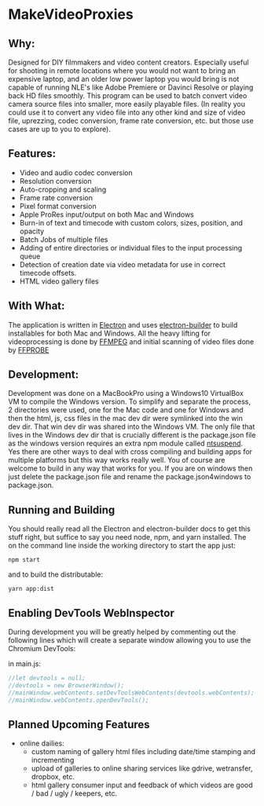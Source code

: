 # MakeVideoProxies

## Why:
Designed for DIY filmmakers and video content creators. Especially useful for shooting in remote locations where you would not want to bring an expensive laptop, and an older low power laptop you would bring is not capable of running NLE's like Adobe Premiere or Davinci Resolve or playing back HD files smoothly. This program can be used to batch convert video camera source files into smaller, more easily playable files. (In reality you could use it to convert any video file into any other kind and size of video file, uprezzing, codec conversion, frame rate conversion, etc. but those use cases are up to you to explore).

## Features:
- Video and audio codec conversion
- Resolution conversion
- Auto-cropping and scaling
- Frame rate conversion
- Pixel format conversion
- Apple ProRes input/output on both Mac and Windows
- Burn-in of text and timecode with custom colors, sizes, position, and opacity
- Batch Jobs of multiple files
- Adding of entire directories or individual files to the input processing queue
- Detection of creation date via video metadata for use in correct timecode offsets.
- HTML video gallery files

## With What:
The application is written in [Electron](https://www.electronjs.org/) and uses [electron-builder](https://github.com/electron-userland/electron-builder) to build installables for both Mac and Windows. All the heavy lifting for videoprocessing is done by [FFMPEG](https://ffmpeg.org/) and initial scanning of video files done by [FFPROBE](https://ffmpeg.org/ffprobe.html)

## Development:
Development was done on a MacBookPro using a Windows10 VirtualBox VM to compile the Windows version. To simplify and separate the process, 2 directories were used, one for the Mac code and one for Windows and then the html, js, css files in the mac dev dir were symlinked into the win dev dir. That win dev dir was shared into the Windows VM. The only file that lives in the Windows dev dir that is crucially different is the package.json file as the windows version requires an extra npm module called [ntsuspend](https://www.npmjs.com/package/ntsuspend). Yes there are other ways to deal with cross compiling and building apps for multiple platforms but this way works really well. You of course are welcome to build in any way that works for you. If you are on windows then just delete the package.json file and rename the package.json4windows to package.json.

## Running and Building
You should really read all the Electron and electron-builder docs to get this stuff right, but suffice to say you need node, npm, and yarn installed. The on the command line inside the working directory to start the app just:

```npm start```

and to build the distributable:

```yarn app:dist```

## Enabling DevTools WebInspector
During development you will be greatly helped by commenting out the following lines which will create a separate window allowing you to use the Chromium DevTools:

in main.js:
```javascript
//let devtools = null;
//devtools = new BrowserWindow();
//mainWindow.webContents.setDevToolsWebContents(devtools.webContents);
//mainWindow.webContents.openDevTools();
```

## Planned Upcoming Features
- online dailies:
  - custom naming of gallery html files including date/time stamping and incrementing
  - upload of galleries to online sharing services like gdrive, wetransfer, dropbox, etc.
  - html gallery consumer input and feedback of which videos are good / bad / ugly / keepers, etc.

